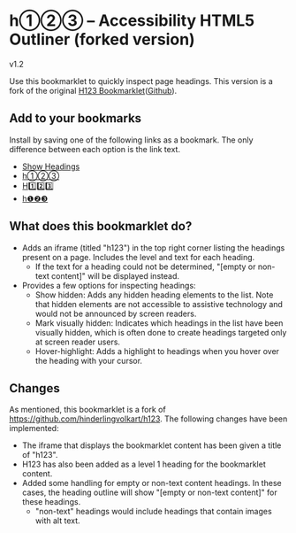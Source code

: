 # h①②③ – Accessibility HTML5 Outliner (forked version)

v1.2

Use this bookmarklet to quickly inspect page headings. This version is a fork of the original [H123 Bookmarklet](https://hinderlingvolkart.github.io/h123/)([Github](https://github.com/hinderlingvolkart/h123)).

## Add to your bookmarks

Install by saving one of the following links as a bookmark. The only difference between each option is the link text. 

* [Show Headings][1]
* [h①②③][1]
* [H1️⃣2️⃣3️⃣][1]
* [h❶❷❸][1]

## What does this bookmarklet do?

* Adds an iframe (titled "h123") in the top right corner listing the headings present on a page. Includes the level and text for each heading.
  * If the text for a heading could not be determined, "\[empty or non-text content\]" will be displayed instead.
* Provides a few options for inspecting headings:
  * Show hidden: Adds any hidden heading elements to the list. Note that hidden elements are not accessible to assistive technology and would not be announced by screen readers.
  * Mark visually hidden: Indicates which headings in the list have been visually hidden, which is often done to create headings targeted only at screen reader users.
  * Hover-highlight: Adds a highlight to headings when you hover over the heading with your cursor.

## Changes

As mentioned, this bookmarklet is a fork of https://github.com/hinderlingvolkart/h123. The following changes have been implemented:

* The iframe that displays the bookmarklet content has been given a title of "h123".
* H123 has also been added as a level 1 heading for the bookmarklet content.
* Added some handling for empty or non-text content headings. In these cases, the heading outline will show "\[empty or non-text content\]" for these headings.
  * "non-text" headings would include headings that contain images with alt text.

[1]: javascript:(function(){%22use%20strict%22%3Bfunction%20_createForOfIteratorHelper(e%2Ct)%7Bvar%20i%3D%22undefined%22!%3Dtypeof%20Symbol%26%26e%5BSymbol.iterator%5D%7C%7Ce%5B%22%40%40iterator%22%5D%3Bif(!i)%7Bif(Array.isArray(e)%7C%7C(i%3D_unsupportedIterableToArray(e))%7C%7Ct%26%26e%26%26%22number%22%3D%3Dtypeof%20e.length)%7Bi%26%26(e%3Di)%3Bvar%20o%3D0%2Cn%3Dfunction()%7B%7D%3Breturn%7Bs%3An%2Cn%3Afunction()%7Breturn%20o%3E%3De.length%3F%7Bdone%3A!0%7D%3A%7Bdone%3A!1%2Cvalue%3Ae%5Bo%2B%2B%5D%7D%7D%2Ce%3Afunction(e)%7Bthrow%20e%7D%2Cf%3An%7D%7Dthrow%20new%20TypeError(%22Invalid%20attempt%20to%20iterate%20non-iterable%20instance.%5CnIn%20order%20to%20be%20iterable%2C%20non-array%20objects%20must%20have%20a%20%5BSymbol.iterator%5D()%20method.%22)%7Dvar%20r%2Cl%3D!0%2Ca%3D!1%3Breturn%7Bs%3Afunction()%7Bi%3Di.call(e)%7D%2Cn%3Afunction()%7Bvar%20e%3Di.next()%3Breturn%20l%3De.done%2Ce%7D%2Ce%3Afunction(e)%7Ba%3D!0%2Cr%3De%7D%2Cf%3Afunction()%7Btry%7Bl%7C%7Cnull%3D%3Di.return%7C%7Ci.return()%7Dfinally%7Bif(a)throw%20r%7D%7D%7D%7Dfunction%20_toConsumableArray(e)%7Breturn%20_arrayWithoutHoles(e)%7C%7C_iterableToArray(e)%7C%7C_unsupportedIterableToArray(e)%7C%7C_nonIterableSpread()%7Dfunction%20_nonIterableSpread()%7Bthrow%20new%20TypeError(%22Invalid%20attempt%20to%20spread%20non-iterable%20instance.%5CnIn%20order%20to%20be%20iterable%2C%20non-array%20objects%20must%20have%20a%20%5BSymbol.iterator%5D()%20method.%22)%7Dfunction%20_unsupportedIterableToArray(e%2Ct)%7Bif(e)%7Bif(%22string%22%3D%3Dtypeof%20e)return%20_arrayLikeToArray(e%2Ct)%3Bvar%20i%3D%7B%7D.toString.call(e).slice(8%2C-1)%3Breturn%22Object%22%3D%3D%3Di%26%26e.constructor%26%26(i%3De.constructor.name)%2C%22Map%22%3D%3D%3Di%7C%7C%22Set%22%3D%3D%3Di%3FArray.from(e)%3A%22Arguments%22%3D%3D%3Di%7C%7C%2F%5E(%3F%3AUi%7CI)nt(%3F%3A8%7C16%7C32)(%3F%3AClamped)%3FArray%24%2F.test(i)%3F_arrayLikeToArray(e%2Ct)%3Avoid%200%7D%7Dfunction%20_iterableToArray(e)%7Bif(%22undefined%22!%3Dtypeof%20Symbol%26%26null!%3De%5BSymbol.iterator%5D%7C%7Cnull!%3De%5B%22%40%40iterator%22%5D)return%20Array.from(e)%7Dfunction%20_arrayWithoutHoles(e)%7Bif(Array.isArray(e))return%20_arrayLikeToArray(e)%7Dfunction%20_arrayLikeToArray(e%2Ct)%7B(null%3D%3Dt%7C%7Ct%3Ee.length)%26%26(t%3De.length)%3Bfor(var%20i%3D0%2Co%3DArray(t)%3Bi%3Ct%3Bi%2B%2B)o%5Bi%5D%3De%5Bi%5D%3Breturn%20o%7Dvar%20containerId%3D%22a11y-bookmarklet%22%2CcontainerStyle%3D%22position%3A%20fixed%3B%20top%3A%200%3B%20right%3A%200%3B%20max-height%3A%20100%25%3B%20box-shadow%3A%200%200%2080px%20rgba(0%2C0%2C0%2C0.3)%3B%20width%3A%2020%25%3B%20min-width%3A%20320px%3B%20max-width%3A%20450px%3B%20z-index%3A%201000001%3B%22%2ChighlighterEl%3Ddocument.createElement(%22DIV%22)%3BhighlighterEl.id%3D%22h1-a11y-highlighterelement%22%2ChighlighterEl.style.cssText%3D%22pointer-events%3A%20none%3B%20position%3A%20fixed%3B%20border%3A%201px%20dashed%20%230081BE%3B%20box-shadow%3A%200%200%2054px%200%20rgba(0%2C84%2C150%2C0.3)%3B%20display%3A%20none%3B%20z-index%3A%201000000%3B%20transition%3A%20all%20200ms%3B%22%3Bvar%20container%3Ddocument.getElementById(containerId)%3Bcontainer%26%26document.body.removeChild(container)%2C(container%3Ddocument.createElement(%22DIV%22)).id%3DcontainerId%2Ccontainer.style.cssText%3DcontainerStyle%3Bvar%20iframe%3Ddocument.createElement(%22IFRAME%22)%3Biframe.style.width%3D%22100%25%22%2Ciframe.style.height%3D%22100%25%22%2Ciframe.style.borderWidth%3D%220%22%2Ciframe.setAttribute(%22title%22%2C%22H123%22)%3Bvar%20doc%2Coutline%3DgetOutline()%3Bfunction%20updateHeight()%7Bcontainer.style.height%3D%220px%22%2Ccontainer.style.height%3Ddoc.scrollingElement.scrollHeight%2B%22px%22%7Dfunction%20getOutline()%7Bfor(var%20e%3D0%2Ct%3DcustomQuerySelectorAll(document%2C'%3Ais(h1%2Ch2%2Ch3%2Ch4%2Ch5%2Ch6%2Ch7%2C%5Brole%3D%22heading%22%5D)%3Anot(%5Brole%3D%22presentation%22%5D)')%2Ci%3D%5B%5D%2Co%3D0%3Bo%3Ct.length%3Bo%2B%2B)%7Bvar%20n%3Dt%5Bo%5D%2Cr%3DisVisible(t%5Bo%5D)%2Cl%3DparseInt(n.getAttribute(%22aria-level%22)%7C%7Cn.nodeName.charAt(1))%3Bif(r)%7Bvar%20a%3Dl%3Ee%26%26l!%3D%3De%2B1%3Be%3Dl%7Delse%20a%3D!1%3Bi.push(%7Bvisible%3Ar%2Cvisuallyhidden%3Ar%26%26isVisuallyHidden(n)%2Cwrong%3Aa%2Clevel%3Al%2Cel%3An%7D)%7Dreturn%20i%7Dfunction%20countOutline(e%2Ct)%7Bfor(var%20i%3D0%2Co%3D0%3Bo%3Ce.length%3Bo%2B%2B)e%5Bo%5D%5Bt%5D%26%26i%2B%2B%3Breturn%20i%7Dfunction%20outlineToHTML(e)%7Bfor(var%20t%3D%22%22%2Ci%3D0%3Bi%3Ce.length%3Bi%2B%2B)%7Bvar%20o%3De%5Bi%5D%2Cn%3DtextContent(o.el).trim()%3Bt%2B%3D'%3Cli%20class%3D%22'%2Ct%2B%3Do.wrong%3F%22wrong-level%22%3A%22correct-level%22%2Ct%2B%3Do.visible%3F%22%22%3A%22%20hidden%22%2Ct%2B%3Do.visuallyhidden%3F%22%20visuallyhidden%22%3A%22%22%2Ct%2B%3Dn%3F%22%22%3A%22%20empty%22%2Ct%2B%3D'%22%20style%3D%22margin-left%3A%20'%2Bo.level%2B'em%3B%22%3E'%2Ct%2B%3D'%3Ca%20href%3D%22%23'%2Bi%2B'%22%20target%3D%22_top%22%3E'%2Ct%2B%3D'%3Cspan%20class%3D%22level%22%20data-level%3D%22'%2Bo.level%2B'%22%3E%3C%2Fspan%3E%20'%2Ct%2B%3D'%3Cspan%20class%3D%22text%22%3E'%2B(n%3FhtmlEntities(n)%3A'%3Cspan%20class%3D%22tag%20empty%22%3E%26%239888%3B%20empty%20or%20non-text%20heading%3C%2Fspan%3E')%2B%22%3C%2Fspan%3E%22%2Co.wrong%26%26(t%2B%3D'%20%3Cspan%20class%3D%22tag%20wrong-level%22%3E%26%239888%3B%20incorrect%20level%3C%2Fspan%3E')%2Co.visible%7C%7C(t%2B%3D'%20%3Cspan%20class%3D%22tag%22%3E%26%239888%3B%20hidden%3C%2Fspan%3E')%2Co.visuallyhidden%26%26(t%2B%3D'%20%3Cspan%20class%3D%22tag%20visuallyhidden%22%3E%26%239888%3B%20visually%20hidden%3C%2Fspan%3E')%2Ct%2B%3D%22%3C%2Fa%3E%22%2Ct%2B%3D%22%3C%2Fli%3E%22%7Dreturn'%3Cul%20id%3D%22headings%22%3E'%2Bt%2B%22%3C%2Ful%3E%22%7Dfunction%20htmlEntities(e)%7Breturn%20String(e).replace(%2F%26%2Fg%2C%22%26amp%3B%22).replace(%2F%3C%2Fg%2C%22%26lt%3B%22).replace(%2F%3E%2Fg%2C%22%26gt%3B%22).replace(%2F%22%2Fg%2C%22%26quot%3B%22)%7Dfunction%20isVisible(e)%7Bfor(var%20t%3Dwindow.getComputedStyle(e)%2Ci%3D!1%3Be%3B)%7Bif(%22none%22%3D%3D%3Dt.display)return!1%3Bif(!i)%7Bif(%22hidden%22%3D%3D%3Dt.visibility)return!1%3B%22visible%22%3D%3D%3Dt.visibility%26%26(i%3D!0)%7Dif(%22true%22%3D%3D%3De.getAttribute(%22aria-hidden%22))return!1%3Bvar%20o%3De.assignedSlot%7C%7Ce%3Be%3Do.parentElement%7C%7Co.getRootNode().host%3Btry%7Bt%3Dwindow.getComputedStyle(e)%7Dcatch(e)%7Breturn!0%7D%7Dreturn!0%7Dfunction%20isVisuallyHidden(e)%7Bvar%20t%3De.getBoundingClientRect(e)%3Bif(%22absolute%22%3D%3D%3Dwindow.getComputedStyle(e).position)%7Bif(t.width%3C%3D1%26%26t.height%3C%3D1)return!0%3Bif(t.right%3C%3D0)return!0%7D%7Dfunction%20highlightElement(e%2Ct)%7Bt%7C%7C(e.scrollIntoViewIfNeeded%3Fe.scrollIntoViewIfNeeded()%3Ae.scrollIntoView%26%26e.scrollIntoView())%2CsetTimeout((function()%7Bfor(var%20t%3De.getBoundingClientRect()%2Ci%3De.parentElement%3B!t.height%26%26!t.width%26%26!t.left%26%26!t.top%26%26i%3B)t%3Di.getBoundingClientRect()%2Ci%3Di.parentElement%3Bi%26%26((t%3D%7Bleft%3At.left%2Ctop%3At.top%2Cbottom%3At.bottom%2Cright%3At.right%7D).left%3DMath.min(window.innerWidth%2Ct.left)%2Ct.right%3DMath.max(0%2Ct.right)%2Ct.top%3DMath.min(window.innerHeight%2Ct.top)%2Ct.bottom%3DMath.max(0%2Ct.bottom)%2Cdocument.getElementById(highlighterEl.id)%7C%7Cdocument.body.appendChild(highlighterEl)%2ChighlighterEl.style.left%3Dt.left-10%2B%22px%22%2ChighlighterEl.style.width%3Dt.right-t.left%2B20%2B%22px%22%2ChighlighterEl.style.top%3Dt.top-10%2B%22px%22%2ChighlighterEl.style.height%3Dt.bottom-t.top%2B20%2B%22px%22%2ChighlighterEl.style.display%3D%22block%22)%7D)%2C100)%7Dfunction%20handleHoverHighlight(e)%7Bvar%20t%3Dfunction()%7Be.checked%3FenableHoverHighlight()%3AdisableHoverHighlight()%7D%3Bt()%2Ce.addEventListener(%22click%22%2Ct)%7Dfunction%20highlightLink(e)%7Bfor(var%20t%3Ddoc.querySelectorAll(%22%23headings%20a%22)%2Ci%3Dt.length-1%3Bi%3E%3D0%3Bi--)t%5Bi%5D%3D%3D%3De%3Ft%5Bi%5D.classList.add(%22is-active%22)%3At%5Bi%5D.classList.remove(%22is-active%22)%7Dfunction%20handleElementHover(e)%7Bfor(var%20t%3De.target%2Ci%3Ddocument.body.querySelectorAll(%22*%22)%2Co%3D!1%2Cn%3Di.length-1%3Bn%3E%3D0%3Bn--)%7Bvar%20r%3Di%5Bn%5D%3Bif(o)%7Bfor(var%20l%3Doutline.length-1%3Bl%3E%3D0%3Bl--)if(outline%5Bl%5D.el%3D%3D%3Dr%26%26outline%5Bl%5D.visible)return%20highlightElement(outline%5Bl%5D.el%2C!0)%2Cvoid%20highlightLink(doc.querySelector('%23headings%20a%5Bhref%3D%22%23'%2Bl%2B'%22%5D'))%7Delse%20r%3D%3D%3Dt%26%26(o%3D!0%2Cn%2B%2B)%7DhighlightLink(null)%7Dfunction%20enableHoverHighlight()%7Bdocument.body.addEventListener(%22mouseover%22%2ChandleElementHover)%7Dfunction%20disableHoverHighlight()%7Bdocument.body.removeEventListener(%22mouseover%22%2ChandleElementHover)%7Dfunction%20customQuerySelectorAll(e%2Ct)%7Bfor(var%20i%2Co%3D%5B%5D%2Cn%3Ddocument.createNodeIterator(e%2CNode.ELEMENT_NODE)%3Bi%3Dn.nextNode()%3B)i.matches(t)%3Fo.push(i)%3Ai.shadowRoot%26%26o.push.apply(o%2C_toConsumableArray(customQuerySelectorAll(i.shadowRoot%2Ct)))%3Breturn%20o%7Dfunction%20textContent(e)%7Bvar%20t%2Ci%3D%5Be.textContent%5D%2Co%3D_createForOfIteratorHelper(e.querySelectorAll(%22slot%22))%3Btry%7Bfor(o.s()%3B!(t%3Do.n()).done%3B)%7Bvar%20n%2Cr%3D_createForOfIteratorHelper(t.value.assignedNodes())%3Btry%7Bfor(r.s()%3B!(n%3Dr.n()).done%3B)%7Bvar%20l%3Dn.value%3Bi.push(l.textContent)%7D%7Dcatch(e)%7Br.e(e)%7Dfinally%7Br.f()%7D%7D%7Dcatch(e)%7Bo.e(e)%7Dfinally%7Bo.f()%7Dreturn%20i.filter(Boolean).join(%22%20%22)%7Dcontainer.appendChild(iframe)%2Ciframe.onload%3Dfunction()%7Biframe.onload%3Dfunction()%7B%7D%2C(doc%3Diframe.contentWindow.document).open()%2Cdoc.write('%3Chtml%3E%20%3Chead%3E%20%3Cmeta%20name%3D%22viewport%22%20content%3D%22width%3Ddevice-width%2Cminimum-scale%3D1.0%2Cinitial-scale%3D1%2Cuser-scalable%3Dyes%22%3E%20%3Cstyle%3E%20*%20%7B%20margin%3A%200%3B%20padding%3A%200%3B%20border%3A%200%3B%20%7D%20body%20%7B%20font%3A%2014px%2F1.6%20sans%3B%20font-family%3A%20-apple-system%2C%20BlinkMacSystemFont%2C%20%22Segoe%20UI%22%2C%20Helvetica%2C%20Arial%2C%20sans-serif%2C%20%22Apple%20Color%20Emoji%22%2C%20%22Segoe%20UI%20Emoji%22%2C%20%22Segoe%20UI%20Symbol%22%3B%20color%3A%20%23284900%3B%20background%3A%20rgba(255%2C255%2C255%2C0.95)%3B%20overflow-x%3A%20hidden%3B%20text-overflow%3A%20ellipsis%3B%20padding%3A%2015px%3B%20padding-bottom%3A%2030px%3B%20%7D%20ul%20%7B%20margin%3A%200%200%200%20-10px%3B%20padding%3A%200%3B%20%7D%20li%20%7B%20color%3A%20%23284900%3B%20list-style%3A%20none%3B%20margin-left%3A%2020px%3B%20display%3A%20-webkit-flex%3B%20display%3A%20flex%3B%20%7D%20a%20%7B%20color%3A%20inherit%3B%20text-decoration%3A%20none%3B%20display%3A%20inline-block%3B%20max-width%3A%2030em%3B%20padding%3A%202px%204px%202px%2025px%3B%20position%3A%20relative%3B%20line-height%3A%201.3%3B%20border-radius%3A%203px%3B%20%7D%20a%20%3E%20.level%20%7B%20display%3A%20inline-block%3B%20background-color%3A%20currentColor%3B%20font-size%3A%2085%25%3B%20font-weight%3A%20bold%3B%20width%3A%202.7ex%3B%20height%3A%202.7ex%3B%20text-align%3A%20center%3B%20box-sizing%3A%20border-box%3B%20position%3A%20absolute%3B%20left%3A%202px%3B%20top%3A%202px%3B%20padding-top%3A%201px%3B%20%7D%20a%20%3E%20.level%3Abefore%20%7B%20content%3A%20attr(data-level)%3B%20color%3A%20white%3B%20%7D%20li.hidden%20%7B%20color%3A%20%23505050%3B%20%7D%20li.hidden%20.level%20%7B%20border%3A%201px%20dotted%20white%3B%20%7D%20.result%3Anot(.show-hidden)%20li.hidden%20%7B%20display%3A%20none%3B%20%7D%20li.visuallyhidden%20.level%3Abefore%20%7B%20color%3A%20inherit%3B%20%7D%20li.visuallyhidden%20.level%20%7B%20border%3A%201px%20dashed%3B%20background%3A%20white%3B%20%7D%20li.wrong-level%20%7B%20color%3A%20%23AF3A37%3B%20%7D%20li.visuallyhidden%20a%3Ahover%20.level%20%7B%20color%3A%20white%3B%20border-color%3A%20white%3B%20%7D%20a.is-active%20%7B%20box-shadow%3A%200%200%205px%201px%20%233CBEFF%3B%20%7D%20a%3Ahover%20%7B%20background-color%3A%20currentColor%3B%20%7D%20a%3Ahover%20%3E%20.text%20%7B%20color%3A%20white%3B%20%7D%20a%3Ahover%20%3E%20.level%20%7B%20background-color%3A%20transparent%3B%20%7D%20.tag%20%7B%20background-color%3A%20%23505050%3B%20color%3A%20%23FFF%3B%20border%3A%201px%20dotted%20%23FFF%3B%20padding%3A%200%208px%201px%3B%20border-radius%3A%2010px%3B%20display%3A%20inline-block%3B%20%7D%20.result%3Anot(.show-tags)%20.tag%3Anot(.empty)%20%7B%20border%3A%200%20!important%3B%20clip%3A%20rect(1px%2C%201px%2C%201px%2C%201px)%20!important%3B%20-webkit-clip-path%3A%20inset(50%25)%20!important%3B%20clip-path%3A%20inset(50%25)%20!important%3B%20height%3A%201px%20!important%3B%20margin%3A%20-1px%20!important%3B%20overflow%3A%20hidden%20!important%3B%20padding%3A%200%20!important%3B%20position%3A%20absolute%20!important%3B%20width%3A%201px%20!important%3B%20white-space%3A%20nowrap%20!important%3B%20%7D%20.tag.visuallyhidden%20%7B%20border%3A%201px%20dashed%20%23284900%3B%20background-color%3A%20%23FFF%3B%20color%3A%20%23284900%3B%20%7D%20.tag.wrong-level%20%7B%20color%3A%20%23AF3A37%3B%20border%3A%201px%20solid%20%23AF3A37%3B%20background%3A%20white%3B%20%7D%20header%20%7B%20padding-top%3A%205px%3B%20padding-bottom%3A%2015px%3B%20padding-right%3A%205em%3B%20margin-bottom%3A%201em%3B%20border-bottom%3A%201px%20solid%20%23eee%3B%20%7D%20legend%20%7B%20margin-right%3A%201em%3B%20font-weight%3A%20bold%3B%20%7D%20%40media%20(min-width%3A%20340px)%20%7B%20legend%20%7B%20float%3A%20left%3B%20%7D%20%7D%20.options%20%7B%20display%3A%20-webkit-flex%3B%20display%3A%20flex%3B%20-webkit-flex-wrap%3A%20wrap%3B%20flex-wrap%3A%20wrap%3B%20%7D%20.options%20.input%20%7B%20margin-right%3A%202em%3B%20%7D%20.count%20%7B%20background%3A%20%23ddd%3B%20border-radius%3A%204px%3B%20padding%3A%201px%203px%3B%20%7D%20.tooltip%20%7B%20position%3A%20relative%3B%20%7D%20.tooltip%3Abefore%20%7B%20content%3A%20%5C'%E2%84%B9%EF%B8%8F%5C'%3B%20%7D%20.tooltip%3Afocus%3Aafter%2C%20.tooltip%3Ahover%3Aafter%20%7B%20content%3A%20attr(title)%3B%20position%3A%20absolute%3B%20background%3A%20white%3B%20padding%3A%204px%2010px%3B%20top%3A%2070%25%3B%20left%3A%2070%25%3B%20width%3A%2010em%3B%20box-shadow%3A%200%202px%2020px%20rgba(0%2C0%2C0%2C0.3)%3B%20white-space%3A%20normal%3B%20border-radius%3A%208px%3B%20border-top-left-radius%3A%200%3B%20z-index%3A%201%3B%20pointer-events%3A%20none%3B%20%7D%20.button-close%20%7B%20position%3A%20absolute%3B%20top%3A%2015px%3B%20right%3A%2015px%3B%20padding%3A%205px%2010px%3B%20border-radius%3A%205px%3B%20border%3A%200%3B%20font-size%3A%20inherit%3B%20color%3A%20white%3B%20background-color%3A%20%23284900%3B%20cursor%3A%20pointer%3B%20%7D%20.button-close%3Ahover%20%7B%20color%3A%20white%3B%20background-color%3A%20%23284900%3B%20%7D%3C%2Fstyle%3E%20%3C%2Fhead%3E%20%3Cbody%3E%20%3Cheader%3E%20%3Cbutton%20class%3D%22button-close%22%20data-action%3D%22close%22%3EClose%3C%2Fbutton%3E%20%3Ch1%3EH123%3C%2Fh1%3E%20%3Cfieldset%3E%20%3Clegend%3EOptions%3C%2Flegend%3E%20%3Cdiv%20class%3D%22options%22%3E%20%3Cdiv%20class%3D%22input%22%3E%20%3Cinput%20type%3D%22checkbox%22%20name%3D%22options%22%20id%3D%22o-hidden%22%3E%20%3Clabel%20for%3D%22o-hidden%22%3EShow%20hidden%20%3Cspan%20class%3D%22count%22%20id%3D%22o-hidden-count%22%3E%3C%2Fspan%3E%20%3Cspan%20class%3D%22tooltip%22%20title%3D%22Hidden%20headings%20are%20not%20available%20to%20assistive%20technology%2C%20including%20screen%20reader%22%20tabindex%3D%220%22%3E%3C%2Fspan%3E%3C%2Flabel%3E%20%3C%2Fdiv%3E%20%3Cdiv%20class%3D%22input%22%3E%20%3Cinput%20type%3D%22checkbox%22%20name%3D%22options%22%20id%3D%22o-tags%22%3E%20%3Clabel%20for%3D%22o-tags%22%3EShow%20tags%20%3Cspan%20class%3D%22tooltip%22%20title%3D%22Show%20text%20tags%20that%20identify%20hidden%2C%20visually%20hidden%2C%20and%20incorrect%20level%20tags%22%20tabindex%3D%220%22%3E%3C%2Fspan%3E%3C%2Flabel%3E%20%3C%2Fdiv%3E%20%3Cdiv%20class%3D%22input%22%3E%20%3Cinput%20type%3D%22checkbox%22%20name%3D%22options%22%20id%3D%22o-highlight%22%3E%20%3Clabel%20for%3D%22o-highlight%22%3EHover-Highlight%20%3Cspan%20class%3D%22tooltip%22%20title%3D%22Highlight%20the%20corresponding%20heading%20when%20hovering%20over%20elements%20of%20the%20page%22%20tabindex%3D%220%22%3E%3C%2Fspan%3E%3C%2Flabel%3E%20%3C%2Fdiv%3E%20%3C%2Fdiv%3E%20%3C%2Ffieldset%3E%20%3C%2Fheader%3E%20%3Cmain%20id%3D%22result%22%20class%3D%22result%22%3E%20%3C%2Fmain%3E%20%3C%2Fbody%3E%20%3C%2Fhtml%3E%20')%2Cdoc.close()%3Bvar%20e%3Ddoc.querySelector('%5Bdata-action%3D%22close%22%5D')%3Be%26%26e.addEventListener(%22click%22%2C(function(e)%7BdisableHoverHighlight()%2Cwindow.removeEventListener(%22resize%22%2CupdateHeight)%2Cdocument.body.removeChild(container)%2Cdocument.getElementById(highlighterEl.id)%26%26document.body.removeChild(highlighterEl)%7D))%3Bvar%20t%3Ddoc.querySelector(%22%23result%22)%3Bfunction%20i(e%2Ct)%7Bvar%20i%3Ddoc.getElementById(e)%2Co%3Ddoc.querySelector(%22.result%22)%3Bif(i)%7Bvar%20n%3Dfunction(e)%7Bi.checked%3Fo.classList.add(t)%3Ao.classList.remove(t)%2Ce%26%26updateHeight()%7D%3Bi.addEventListener(%22change%22%2Cn%2C!1)%2Ci.addEventListener(%22click%22%2Cn%2C!1)%2Cn()%7D%7Dt%26%26(t.innerHTML%3DoutlineToHTML(outline))%2C(t%3Ddoc.querySelector(%22%23o-hidden-count%22))%26%26(t.innerText%3Doutline.length-countOutline(outline%2C%22visible%22))%2C(t%3Ddoc.querySelector(%22%23o-visuallyhidden-count%22))%26%26(t.innerText%3DcountOutline(outline%2C%22visuallyhidden%22))%2Ci(%22o-hidden%22%2C%22show-hidden%22)%2Ci(%22o-tags%22%2C%22show-tags%22)%2ChandleHoverHighlight(doc.getElementById(%22o-highlight%22))%2CupdateHeight()%2Cdoc.addEventListener(%22mouseover%22%2C(function(e)%7Bvar%20t%3Bif(%22A%22%3D%3D%3De.target.nodeName.toUpperCase()%3Ft%3De.target%3Ae.target.parentElement%26%26%22A%22%3D%3D%3De.target.parentElement.nodeName.toUpperCase()%26%26(t%3De.target.parentElement)%2Ct)%7Bvar%20i%3DparseInt(t.getAttribute(%22href%22).substr(1)%2C10)%3BhighlightElement(outline%5Bi%5D.el)%7D%7D)%2C!1)%2Cwindow.addEventListener(%22resize%22%2CupdateHeight)%7D%2Cdocument.body.appendChild(container)%3B}())